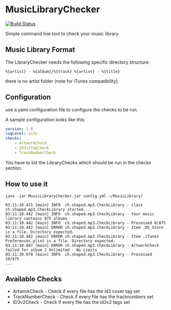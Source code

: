 MusicLibraryChecker
===================
[![Build Status](https://travis-ci.org/christofluethi/MusicLibraryChecker.svg?branch=master)](https://travis-ci.org/christofluethi/MusicLibraryChecker)

Simple command line tool to check your music library

## Music Library Format
The LibraryChecker needs the following specific directory structure:

```
%{artist} - %{album}/%{track} %{artist} - %{title}
```

there is no artist folder (note for iTunes compatibility).

## Configuration
use a yaml configuration file to configure the checks to be run. 

A sample configuration looks like this:

```yaml
version: 1.0
logLevel: info
checks:
    - ArtworkCheck
    - ID3v2TagCheck
    - TrackNumberCheck
```

You have to list the LibraryChecks which should be run in the checks section.

## How to use it

 ```
java -jar MusicLibraryChecker.jar config.yml ~/MusicLibrary/

03:11:18.431 [main] INFO  ch.shaped.mp3.CheckLibrary - class ch.shaped.mp3.CheckLibrary started...
03:11:18.442 [main] INFO  ch.shaped.mp3.CheckLibrary - Your music library contains 875 albums
03:11:18.442 [main] INFO  ch.shaped.mp3.CheckLibrary - Processed 0/875
03:11:18.442 [main] ERROR ch.shaped.mp3.CheckLibrary - Item .DS_Store is a file. Directory expected.
03:11:18.442 [main] ERROR ch.shaped.mp3.CheckLibrary - Item .iTunes Preferences.plist is a file. Directory expected.
03:11:18.687 [main] ERROR ch.shaped.mp3.CheckLibrary - ArtworkCheck failed for album 2 Unlimited - No Limits
03:11:20.078 [main] INFO  ch.shaped.mp3.CheckLibrary - Processed 10/875
...
```
  
## Available Checks
* ArtworkCheck - Check if every file has the id3 cover tag set
* TrackNumberCheck - Check if every file has the tracknumbers set
* ID3v2Check - Check if every file has the id3v2 tags set
